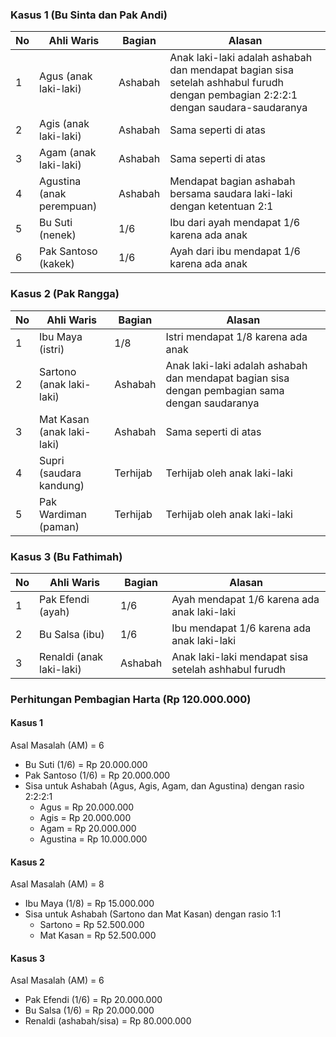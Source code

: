 ### Kasus 1 (Bu Sinta dan Pak Andi)
| No | Ahli Waris | Bagian | Alasan |
|----|------------|--------|---------|
| 1 | Agus (anak laki-laki) | Ashabah | Anak laki-laki adalah ashabah dan mendapat bagian sisa setelah ashhabul furudh dengan pembagian 2:2:2:1 dengan saudara-saudaranya |
| 2 | Agis (anak laki-laki) | Ashabah | Sama seperti di atas |
| 3 | Agam (anak laki-laki) | Ashabah | Sama seperti di atas |
| 4 | Agustina (anak perempuan) | Ashabah | Mendapat bagian ashabah bersama saudara laki-laki dengan ketentuan 2:1 |
| 5 | Bu Suti (nenek) | 1/6 | Ibu dari ayah mendapat 1/6 karena ada anak |
| 6 | Pak Santoso (kakek) | 1/6 | Ayah dari ibu mendapat 1/6 karena ada anak |

### Kasus 2 (Pak Rangga)
| No | Ahli Waris | Bagian | Alasan |
|----|------------|--------|---------|
| 1 | Ibu Maya (istri) | 1/8 | Istri mendapat 1/8 karena ada anak |
| 2 | Sartono (anak laki-laki) | Ashabah | Anak laki-laki adalah ashabah dan mendapat bagian sisa dengan pembagian sama dengan saudaranya |
| 3 | Mat Kasan (anak laki-laki) | Ashabah | Sama seperti di atas |
| 4 | Supri (saudara kandung) | Terhijab | Terhijab oleh anak laki-laki |
| 5 | Pak Wardiman (paman) | Terhijab | Terhijab oleh anak laki-laki |

### Kasus 3 (Bu Fathimah)
| No | Ahli Waris | Bagian | Alasan |
|----|------------|--------|---------|
| 1 | Pak Efendi (ayah) | 1/6 | Ayah mendapat 1/6 karena ada anak laki-laki |
| 2 | Bu Salsa (ibu) | 1/6 | Ibu mendapat 1/6 karena ada anak laki-laki |
| 3 | Renaldi (anak laki-laki) | Ashabah | Anak laki-laki mendapat sisa setelah ashhabul furudh |

### Perhitungan Pembagian Harta (Rp 120.000.000)

#### Kasus 1
Asal Masalah (AM) = 6
- Bu Suti (1/6) = Rp 20.000.000
- Pak Santoso (1/6) = Rp 20.000.000
- Sisa untuk Ashabah (Agus, Agis, Agam, dan Agustina) dengan rasio 2:2:2:1
  - Agus = Rp 20.000.000
  - Agis = Rp 20.000.000
  - Agam = Rp 20.000.000
  - Agustina = Rp 10.000.000

#### Kasus 2
Asal Masalah (AM) = 8
- Ibu Maya (1/8) = Rp 15.000.000
- Sisa untuk Ashabah (Sartono dan Mat Kasan) dengan rasio 1:1
  - Sartono = Rp 52.500.000
  - Mat Kasan = Rp 52.500.000

#### Kasus 3
Asal Masalah (AM) = 6
- Pak Efendi (1/6) = Rp 20.000.000
- Bu Salsa (1/6) = Rp 20.000.000
- Renaldi (ashabah/sisa) = Rp 80.000.000
